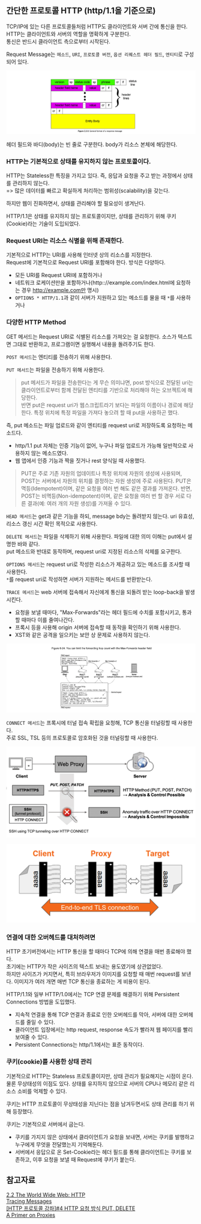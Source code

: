 ## 간단한 프로토콜 HTTP (http/1.1을 기준으로)

TCP/IP에 있는 다른 프로토콜들처럼 HTTP도 클라이언트와 서버 간에 통신을 한다.<br>
HTTP는 클라이언트와 서버의 역할을 명확하게 구분한다.<br>
통신은 반드시 클라이언트 측으로부터 시작된다.

Request Message는 `메소드`, `URI`, `프로토콜 버전`, `옵션 리퀘스트 헤더 필드`, `엔티티`로 구성되어 있다.

![alt text](image-6.png)

헤더 필드와 바디(body)는 빈 줄로 구분한다. body가 리소스 본체에 해당한다.

### HTTP는 기본적으로 상태를 유지하지 않는 프로토콜이다.

HTTP는 Stateless한 특징을 가지고 있다. 즉, 응답과 요청을 주고 받는 과정에서 상태를 관리하지 않는다.<br>
=> 많은 데이터를 빠르고 확실하게 처리하는 범위성(scalability)을 갖는다.

하지만 웹이 진화하면서, 상태를 관리해야 할 필요성이 생겨난다.

HTTP/1.1은 상태를 유지하지 않는 프로토콜이지만, 상태를 관리하기 위해 쿠키(Cookie)라는 기술이 도입되었다.

### Request URI는 리소스 식별을 위해 존재한다.

기본적으로 HTTP는 URI를 사용해 인터넷 상의 리소스를 지정한다.<br>
Request에 기본적으로 Request URI를 포함해야 한다. 방식은 다양하다.

- 모든 URI를 Request URI에 포함하거나
- 네트워크 로케이션만을 포함하거나(http:://example.com/index.html에 요청하는 경우 http://example.com만 명시)
- `OPTIONS * HTTP/1.1`과 같이 서버가 지원하고 있는 메소드를 물을 때 `*`를 사용하거나

### 다양한 HTTP Method

GET 메서드는 Request URI로 식별된 리소스를 가져오는 걸 요청한다. 소스가 텍스트면 그대로 반환하고, 프로그램이면 실행해서 내용을 돌려주기도 한다.

`POST 메서드`는 엔티티를 전송하기 위해 사용한다.

`PUT 메서드`는 파일을 전송하기 위해 사용한다.

> put 메서드가 파일을 전송한다는 게 무슨 의미냐면,
> post 방식으로 전달된 uri는 클라이언트로부터 함께 전달된 엔티티를 기반으로 처리해야 하는 오브젝트에 해당한다.<br>
> 반면 put은 request uri가 웹스크립트라기 보다는 파일의 이름이나 경로에 해당한다. 특정 위치에 특정 파일을 가져다 놓으려 할 때 put을 사용하곤 했다.

즉, put 메소드는 파일 업로드와 같이 엔티티를 request uri로 저장하도록 요청하는 메소드다.

- http/1.1 put 자체는 인증 기능이 없어, 누구나 파일 업로드가 가능해 일반적으로 사용하지 않는 메소드였다.
- 웹 앱에서 인증 기능과 짝을 짓거나 rest 양식일 때 사용했다.

> PUT은 주로 기존 자원의 업데이트나 특정 위치에 자원의 생성에 사용되며, POST는 서버에서 자원의 위치를 결정하는 자원 생성에 주로 사용된다.
> PUT은 멱등(Idempotent)이며, 같은 요청을 여러 번 해도 같은 결과를 가져온다. 반면, POST는 비멱등(Non-idempotent)이며, 같은 요청을 여러 번 할 경우 서로 다른 결과(예: 여러 개의 자원 생성)를 가져올 수 있다.

`HEAD 메서드`는 get과 같은 기능을 하되, message bdy는 돌려받지 않는다. uri 유효성, 리소스 갱신 시간 확인 목적으로 사용한다.

`DELETE 메서드`는 파일을 삭제하기 위해 사용한다. 파일에 대한 의미 이해는 put에서 설명한 바와 같다.<br>
put 메소드와 반대로 동작하며, request uri로 지정된 리소스의 삭제를 요구한다.

`OPTIONS 메서드`는 request uri로 작성한 리소스가 제공하고 있는 메소드를 조사할 때 사용한다.<br>
`*`를 request uri로 작성하면 서버가 지원하는 메서드를 반환받는다.

`TRACE 메서드`는 web 서버에 접속해서 자신에게 통신을 되돌려 받는 loop-back을 발생시킨다.

- 요청을 보낼 때마다, "Max-Forwards"라는 헤더 필드에 수치를 포함시키고, 통과할 때마다 이를 줄여나간다.
- 프록시 등을 사용해 origin 서버에 접속할 때 동작을 확인하기 위해 사용한다.
- XST와 같은 공격을 일으키는 보안 상 문제로 사용하지 않는다.

![alt text](image-7.png)

`CONNECT 메서드`는 프록시에 터널 접속 확립을 요청해, TCP 통신을 터널링할 때 사용한다.<br>
주로 SSL, TSL 등의 프로토콜로 암호화된 것을 터널링할 때 사용한다.

![alt text](image-8.png)

![alt text](image-9.png)

### 연결에 대한 오버헤드를 대처하려면

HTTP 초기버전에서는 HTTP 통신을 할 때마다 TCP에 의해 연결을 매번 종료해야 했다.<br>
초기에는 HTTP가 작은 사이즈의 텍스트 보내는 용도였기에 상관없었다.<br>
하지만 사이즈가 커지면서, 특히 브라우저가 이미지를 요청할 때 매번 request를 보낸다. 이미지가 여러 개면 매번 TCP 통신을 종료하는 게 비용이 된다.

HTTP/1.1와 일부 HTTP/1.0에서는 TCP 연결 문제를 해결하기 위해 Persistent Connections 방법을 도입했다.

- 지속적 연결을 통해 TCP 연결과 종료로 인한 오버헤드를 막아, 서버에 대한 오버헤드를 줄일 수 있다.
- 클라이언트 입장에서는 http request, response 속도가 빨라져 웹 페이지를 빨리 보여줄 수 있다.
- Persistent Connections는 http/1.1에서는 표준 동작이다.

### 쿠키(cookie)를 사용한 상태 관리

기본적으로 HTTP는 Stateless 프로토콜이지만, 상태 관리가 필요해지는 시점이 온다.<br>
물론 무상태성의 이점도 있다. 상태를 유지하지 않으므로 서버의 CPU나 메모리 같은 리소스 소비를 억제할 수 있다.

쿠키는 HTTP 프로토콜이 무상태성을 지닌다는 점을 남겨두면서도 상태 관리를 하기 위해 등장했다.

쿠키는 기본적으로 서버에서 굽는다.

- 쿠키를 가지지 않은 상태에서 클라이언트가 요청을 보내면, 서버는 쿠키를 발행하고 누구에게 무엇을 전달했는지 기억해둔다.
- 서버에서 응답으로 온 Set-Cookie라는 헤더 필드를 통해 클라이언트는 쿠키를 보존하고, 이후 요청을 보낼 때 Request에 쿠키가 붙는다.

## 참고자료

[2.2 The World Wide Web: HTTP](http://www2.ic.uff.br/~michael/kr1999/2-application/2_02-http.htm)<br>
[Tracing Messages](https://flylib.com/books/en/1.2.1.64/1/)<br>
[[HTTP 프로토콜 강좌]#4 HTTP 요청 방식 PUT, DELETE](https://withbundo.blogspot.com/2017/06/http-4-http-putdelete.html)<br>
[A Primer on Proxies](https://blog.cloudflare.com/a-primer-on-proxies)<br>
